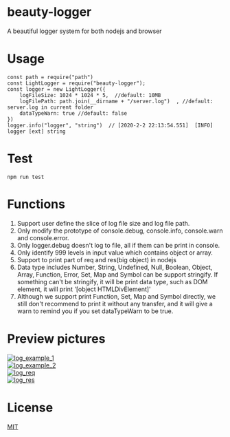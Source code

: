 # beauty-logger
A beautiful logger system for both nodejs and browser

# Usage
```shell
const path = require("path")  
const LightLogger = require("beauty-logger");  
const logger = new LightLogger({  
	logFileSize: 1024 * 1024 * 5,  //default: 10MB 
	logFilePath: path.join(__dirname + "/server.log")  , //default: server.log in current folder 
	dataTypeWarn: true //default: false
})  
logger.info("logger", "string")  // [2020-2-2 22:13:54.551]  [INFO]  logger [ext] string
```

# Test
```shell
npm run test  
```

# Functions
1. Support user define the slice of log file size and log file path.  
2. Only modify the prototype of console.debug, console.info, console.warn and console.error.  
3. Only logger.debug doesn't log to file, all if them can be print in console.  
4. Only identify 999 levels in input value which contains object or array.  
5. Support to print part of req and res(big object) in nodejs  
6. Data type includes Number, String, Undefined, Null, Boolean, Object, Array, Function, Error, Set, Map and Symbol can be support stringify. If something can't be stringify, it will be print data type, such as DOM element, it will print '[object HTMLDivElement]'  
7. Although we support print Function, Set, Map and Symbol directly, we still don't recommend to print it without any transfer, and it will give a warn to remind you if you set dataTypeWarn to be true.  

# Preview pictures
[![log_example_1](https://www.zhoushoujian.com/beauty-logger/log_example_2.png)](https://github.com/zhoushoujian/beauty-logger/blob/master/docs/log_example_1.png)  
[![log_example_2](https://www.zhoushoujian.com/beauty-logger/log_example_2.png)](https://github.com/zhoushoujian/beauty-logger/blob/master/docs/log_example_2.png)  
[![log_req](https://www.zhoushoujian.com/beauty-logger/log_req.png)](https://github.com/zhoushoujian/beauty-logger/blob/master/docs/log_req.png)  
[![log_res](https://www.zhoushoujian.com/beauty-logger/log_res.png)](https://github.com/zhoushoujian/beauty-logger/blob/master/docs/log_res.png)  

# License
[MIT](https://github.com/zhoushoujian/beauty-logger/blob/master/LICENSE)  
